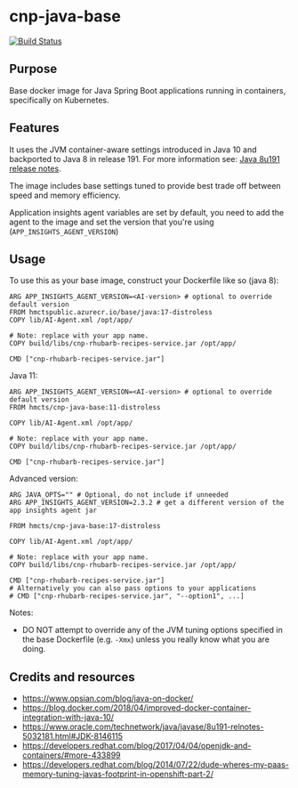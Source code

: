 # cnp-java-base

[![Build Status](https://dev.azure.com/hmcts/Platform%20Engineering/_apis/build/status/ACR/Publish%20Java%20Base%20Image?branchName=master)](https://dev.azure.com/hmcts/Platform%20Engineering/_build/latest?definitionId=218&branchName=master)

## Purpose
Base docker image for Java Spring Boot applications running in containers, specifically on Kubernetes.

## Features

It uses the JVM container-aware settings introduced in Java 10 and backported to Java 8 in release 191. For more information see:
[Java 8u191 release notes](https://www.oracle.com/technetwork/java/javase/8u191-relnotes-5032181.html#JDK-8146115).

The image includes base settings tuned to provide best trade off between speed and memory efficiency. 

Application insights agent variables are set by default, you need to add the agent to the image and set the version that you're using (`APP_INSIGHTS_AGENT_VERSION`)

## Usage
To use this as your base image, construct your Dockerfile like so (java 8):
```
ARG APP_INSIGHTS_AGENT_VERSION=<AI-version> # optional to override default version
FROM hmctspublic.azurecr.io/base/java:17-distroless
COPY lib/AI-Agent.xml /opt/app/

# Note: replace with your app name.
COPY build/libs/cnp-rhubarb-recipes-service.jar /opt/app/

CMD ["cnp-rhubarb-recipes-service.jar"]
```

Java 11:
```
ARG APP_INSIGHTS_AGENT_VERSION=<AI-version> # optional to override default version
FROM hmcts/cnp-java-base:11-distroless

COPY lib/AI-Agent.xml /opt/app/

# Note: replace with your app name.
COPY build/libs/cnp-rhubarb-recipes-service.jar /opt/app/

CMD ["cnp-rhubarb-recipes-service.jar"]
```

Advanced version:
```
ARG JAVA_OPTS="" # Optional, do not include if unneeded
ARG APP_INSIGHTS_AGENT_VERSION=2.3.2 # get a different version of the app insights agent jar

FROM hmcts/cnp-java-base:17-distroless

COPY lib/AI-Agent.xml /opt/app/

# Note: replace with your app name.
COPY build/libs/cnp-rhubarb-recipes-service.jar /opt/app/

CMD ["cnp-rhubarb-recipes-service.jar"]
# Alternatively you can also pass options to your applications
# CMD ["cnp-rhubarb-recipes-service.jar", "--option1", ...]
```

Notes:
* DO NOT attempt to override any of the JVM tuning options specified in the base Dockerfile (e.g. `-Xmx`) unless you really
know what you are doing.

## Credits and resources
* https://www.opsian.com/blog/java-on-docker/
* https://blog.docker.com/2018/04/improved-docker-container-integration-with-java-10/
* https://www.oracle.com/technetwork/java/javase/8u191-relnotes-5032181.html#JDK-8146115
* https://developers.redhat.com/blog/2017/04/04/openjdk-and-containers/#more-433899
* https://developers.redhat.com/blog/2014/07/22/dude-wheres-my-paas-memory-tuning-javas-footprint-in-openshift-part-2/
